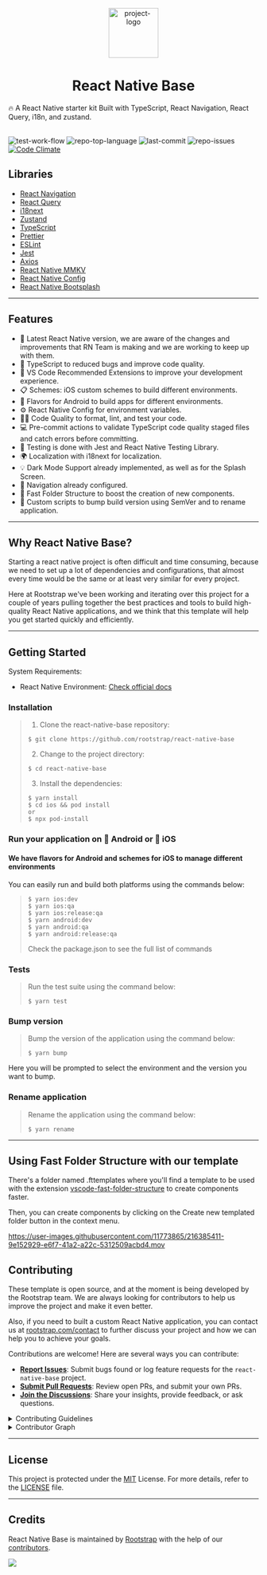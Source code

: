 <p align="center">
  <img src="https://camo.githubusercontent.com/2a2696626c8fce8df0706969bb11303a11751f22b55e87ffc969925a046169c5/68747470733a2f2f73332d75732d776573742d312e616d617a6f6e6177732e636f6d2f726f6f7473747261702e636f6d2f696d672f72732e706e67" width="100" alt="project-logo">
    <h1 align="center">React Native Base</h1>
🔥 A React Native starter kit Built with TypeScript, React Navigation, React Query, i18n, and zustand.
<br> 
<br> 


<img src="https://github.com/rootstrap/react-native-base/workflows/tests/badge.svg" style="flat-square&color=0080ff" alt="test-work-flow">	<img src="https://img.shields.io/github/languages/top/rootstrap/react-native-base?style=flat-square&color=0080ff" alt="repo-top-language">	<img src="https://img.shields.io/github/stars/rootstrap/react-native-base?style=flat-square&logo=github&logoColor=white&color=0080ff" alt="last-commit">	<img src="https://img.shields.io/github/issues/rootstrap/react-native-base?style=flat-square&logo=github&logoColor=white&color=0080ff" alt="repo-issues">[![Code Climate](https://api.codeclimate.com/v1/badges/8bb29bcea21bb5dda316/maintainability)](https://codeclimate.com/github/rootstrap/react-native-base/maintainability)
	

## Libraries
- [React Navigation](https://reactnavigation.org/)
- [React Query](https://react-query.tanstack.com/)
- [i18next](https://www.i18next.com/)
- [Zustand](https://github.com/pmndrs/zustand)
- [TypeScript](https://www.typescriptlang.org/)
- [Prettier](https://prettier.io/)
- [ESLint](https://eslint.org/)
- [Jest](https://jestjs.io/)
- [Axios](https://axios-http.com/docs/intro)
- [React Native MMKV](https://github.com/mrousavy/react-native-mmkv)
- [React Native Config](https://github.com/lugg/react-native-config)
- [React Native Bootsplash](https://github.com/zoontek/react-native-bootsplash)
---

## Features

- 📱 Latest React Native version, we are aware of the changes and improvements that RN Team is making and we are working to keep up with them.
- 📲 TypeScript to reduced bugs and improve code quality.
- 💾 VS Code Recommended Extensions to improve your development experience.
- 📋 Schemes: iOS custom schemes to build different environments.
- 🤖 Flavors for Android to build apps for different environments.
- ⚙️ React Native Config for environment variables.
- 🧑‍💻 Code Quality to format, lint, and test your code.
- 💻 Pre-commit actions to validate TypeScript code quality staged files and catch errors before committing.
- 🔧 Testing is done with Jest and React Native Testing Library.
- 🌍 Localization with i18next for localization.
- 💡 Dark Mode Support already implemented, as well as for the Splash Screen.
- 🚢 Navigation already configured.
- 🚀 Fast Folder Structure to boost the creation of new components.
- 📝 Custom scripts to bump build version using SemVer and to rename application.
---

## Why React Native Base?

Starting a react native project is often difficult and time consuming, because we need to set up a lot of dependencies and configurations, that almost every time would be the same or at least very similar for every project.

Here at Rootstrap we've been working and iterating over this project for a couple of years pulling together the best practices and tools to build high-quality React Native applications, and we think that this template will help you get started quickly and efficiently.

---

## Getting Started

System Requirements:

- React Native Environment: [Check official docs](https://reactnative.dev/docs/environment-setup)

### Installation

> 1. Clone the react-native-base repository:
>
> ```console
> $ git clone https://github.com/rootstrap/react-native-base
> ```
>
> 2. Change to the project directory:
>
> ```console
> $ cd react-native-base
> ```
>
> 3. Install the dependencies:
>
> ```console
> $ yarn install
> $ cd ios && pod install
> or
> $ npx pod-install
> ```

### Run your application on 🤖 Android or 🍎 iOS

<h4>We have flavors for Android and schemes for iOS to manage different environments</h4>
<p align="left">
You can easily run and build both platforms using the commands below:</p>

>
> ```console
> $ yarn ios:dev 
> $ yarn ios:qa
> $ yarn ios:release:qa
> $ yarn android:dev
> $ yarn android:qa
> $ yarn android:release:qa
> ```
> Check the package.json to see the full list of commands

### Tests

> Run the test suite using the command below:
>
> ```console
> $ yarn test
> ```

### Bump version

> Bump the version of the application using the command below:
>
> ```console
> $ yarn bump
> ```

Here you will be prompted to select the environment and the version you want to bump.

### Rename application

> Rename the application using the command below:
>
> ```console
> $ yarn rename
> ```

---

## Using Fast Folder Structure with our template

There's a folder named .fttemplates where you'll find a template to be used with the extension [vscode-fast-folder-structure](https://marketplace.visualstudio.com/items?itemName=Huuums.vscode-fast-folder-structure) to create components faster.

Then, you can create components by clicking on the Create new templated folder button in the context menu.

https://user-images.githubusercontent.com/11773865/216385411-9e152929-e6f7-41a2-a22c-5312509acbd4.mov


## Contributing

These template is open source, and at the moment is being developed by the Rootstrap team. We are always looking for contributors to help us improve the project and make it even better.

Also, if you need to built a custom React Native application, you can contact us at [rootstrap.com/contact](https://www.rootstrap.com/contact) to further discuss your project and how we can help you to achieve your goals.

Contributions are welcome! Here are several ways you can contribute:

- **[Report Issues](https://github.com/rootstrap/react-native-base/issues)**: Submit bugs found or log feature requests for the `react-native-base` project.
- **[Submit Pull Requests](https://github.com/rootstrap/react-native-base/blob/main/CONTRIBUTING.md)**: Review open PRs, and submit your own PRs.
- **[Join the Discussions](https://github.com/rootstrap/react-native-base/discussions)**: Share your insights, provide feedback, or ask questions.

<details closed>
<summary>Contributing Guidelines</summary>

1. **Fork the Repository**: Start by forking the project repository to your github account.
2. **Clone Locally**: Clone the forked repository to your local machine using a git client.
   ```sh
   git clone https://github.com/rootstrap/react-native-base
   ```
3. **Create a New Branch**: Always work on a new branch, giving it a descriptive name.
   ```sh
   git checkout -b new-feature-x
   ```
4. **Make Your Changes**: Develop and test your changes locally.
5. **Commit Your Changes**: Commit with a clear message describing your updates.
   ```sh
   git commit -m 'Implemented new feature x.'
   ```
6. **Push to github**: Push the changes to your forked repository.
   ```sh
   git push origin new-feature-x
   ```
7. **Submit a Pull Request**: Create a PR against the original project repository. Clearly describe the changes and their motivations.
8. **Review**: Once your PR is reviewed and approved, it will be merged into the main branch. Congratulations on your contribution!
</details>

<details closed>
<summary>Contributor Graph</summary>
<br>
<p align="center">
   <a href="https://github.com{/rootstrap/react-native-base/}graphs/contributors">
      <img src="https://contrib.rocks/image?repo=rootstrap/react-native-base">
   </a>
</p>
</details>

---

## License

This project is protected under the [MIT](https://choosealicense.com/licenses/mit/) License. For more details, refer to the [LICENSE](https://choosealicense.com/licenses/mit/) file.

---

## Credits

[](https://github.com/rootstrap/react-native-base#credits)

React Native Base is maintained by [Rootstrap](http://www.rootstrap.com/) with the help of our [contributors](https://github.com/rootstrap/react-native-base/contributors).

[![](https://camo.githubusercontent.com/2a2696626c8fce8df0706969bb11303a11751f22b55e87ffc969925a046169c5/68747470733a2f2f73332d75732d776573742d312e616d617a6f6e6177732e636f6d2f726f6f7473747261702e636f6d2f696d672f72732e706e67)](http://www.rootstrap.com/)
